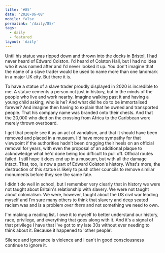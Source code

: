 ```yaml
---
title: '#85'
date: '2020-06-08'
mobile: false
permalink: '/daily/85/'
tags:
  - daily
  - featured
layout: 'daily'
---
```


Until his statue was ripped down and thrown into the docks in Bristol, I had never heard of Edward Colston. I'd heard of Colston Hall, but I had no idea who it was named after and I'd never looked it up. You don't imagine that the name of a slave trader would be used to name more than one landmark in a major UK city. But there it is.

To have a statue of a slave trader proudly displayed in 2020 is incredible to me. A statue cements a person not just in history, but in the minds of the people who live and work nearby. Imagine walking past it and having a young child asking; who is he? And what did he do to be immortalised forever? And imagine then having to explain that he owned and transported people. That his company name was branded onto their chests. And that the 20,000 who died on the crossing from Africa to the Caribbean were merely thrown overboard.

I get that people see it as an act of vandalism, and that it should have been removed and placed in a museum. I'd have more sympathy for that viewpoint if the authorities hadn't been dragging their heels on an official removal for years, with even the proposal of an additional plaque to acknowledge what he'd done being too difficult to pull off. Official routes failed. I still hope it does end up in a museum, but with all the damage intact. That, too, is now a part of Edward Colston's history. What's more, the destruction of this statue is likely to push other councils to remove similar monuments before they see the same fate.

I didn't do well in school, but I remember very clearly that in history we were not taught about Britain's relationship with slavery. We were not taught about colonialism. We were, however, taught about the US civil war leading myself and I'm sure many others to think that slavery and deep seated racism was and is a problem _over there_ and not something we need to own.

I'm making a reading list. I owe it to myself to better understand our history, race, privilege, and everything that goes along with it. And it's a signal of that privilege I have that I've got to my late 30s without ever needing to think about it. Because it happened to 'other people'.

Silence and ignorance is violence and I can't in good consciousness continue to ignore it.
